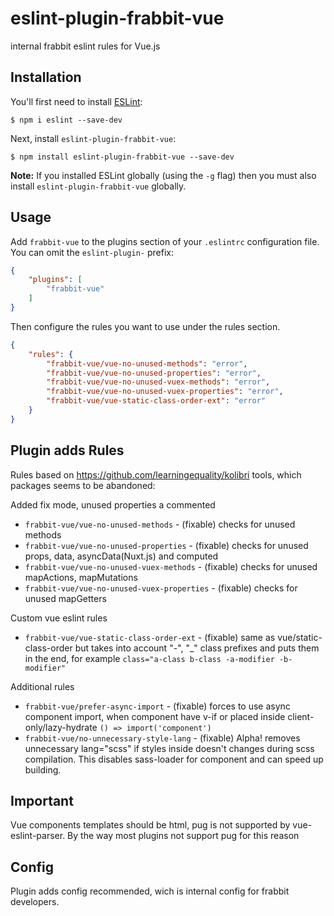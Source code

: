 # eslint-plugin-frabbit-vue

internal frabbit eslint rules for Vue.js

## Installation

You'll first need to install [ESLint](http://eslint.org):

```
$ npm i eslint --save-dev
```

Next, install `eslint-plugin-frabbit-vue`:

```
$ npm install eslint-plugin-frabbit-vue --save-dev
```

**Note:** If you installed ESLint globally (using the `-g` flag) then you must also install `eslint-plugin-frabbit-vue` globally.

## Usage

Add `frabbit-vue` to the plugins section of your `.eslintrc` configuration file. You can omit the `eslint-plugin-` prefix:

```json
{
    "plugins": [
        "frabbit-vue"
    ]
}
```


Then configure the rules you want to use under the rules section.

```json
{
    "rules": {
        "frabbit-vue/vue-no-unused-methods": "error",
        "frabbit-vue/vue-no-unused-properties": "error",
        "frabbit-vue/vue-no-unused-vuex-methods": "error",
        "frabbit-vue/vue-no-unused-vuex-properties": "error",
        "frabbit-vue/vue-static-class-order-ext": "error"
    }
}
```

## Plugin adds Rules

Rules based on https://github.com/learningequality/kolibri tools, which packages seems to be abandoned:

Added fix mode, unused properties a commented

* `frabbit-vue/vue-no-unused-methods` - (fixable) checks for unused methods
* `frabbit-vue/vue-no-unused-properties` - (fixable) checks for unused props, data, asyncData(Nuxt.js) and computed
* `frabbit-vue/vue-no-unused-vuex-methods` - (fixable) checks for unused mapActions, mapMutations
* `frabbit-vue/vue-no-unused-vuex-properties` - (fixable) checks for unused mapGetters

Custom vue eslint rules

* `frabbit-vue/vue-static-class-order-ext` - (fixable) same as vue/static-class-order but takes into account "-", "_" class prefixes and puts them in the end, for example `class="a-class b-class -a-modifier -b-modifier"`

Additional rules

* `frabbit-vue/prefer-async-import` - (fixable) forces to use async component import, when component have v-if or placed inside client-only/lazy-hydrate `() => import('component')`
* `frabbit-vue/no-unnecessary-style-lang` - (fixable) Alpha! removes unnecessary lang="scss" if styles inside doesn't changes during scss compilation. This disables sass-loader for component and can speed up building.



## Important

Vue components templates should be html, pug is not supported by vue-eslint-parser. By the way most plugins not support pug for this reason

## Config

Plugin adds config recommended, wich is internal config for frabbit developers.



